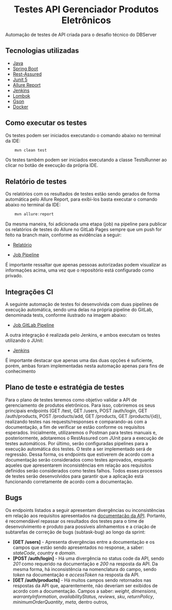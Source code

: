 <h1 align="center">Testes API Gerenciador Produtos Eletrônicos</h1>

<p>Automação de testes de API criada para o desafio técnico do DBServer</p>

## Tecnologias utilizadas
- [Java](https://www.java.com/pt-BR/)
- [Spring Boot](https://spring.io/projects/spring-boot)
- [Rest-Assured](https://mvnrepository.com/artifact/io.rest-assured/rest-assured)
- [Junit 5](https://mvnrepository.com/artifact/org.junit.jupiter/junit-jupiter-api)
- [Allure Report](https://docs.qameta.io/allure/#_junit_5)
- [Jenkins](https://www.jenkins.io/)
- [Lombok](https://mvnrepository.com/artifact/org.projectlombok/lombok)
- [Gson](https://mvnrepository.com/artifact/com.google.code.gson/gson)
- [Docker](https://www.docker.com/)

## Como executar os testes
<p>Os testes podem ser iniciados executando o comando abaixo no terminal da IDE:</p>

```java
    mvn clean test
```
<p>Os testes também podem ser iniciados executando a classe TestsRunner ao clicar no botão de execução da própria IDE.</p>

## Relatório de testes
<p>Os relatórios com os resultados de testes estão sendo gerados de forma automática pelo Allure Report, para exibi-los basta executar o comando abaixo no terminal da IDE:</p>

```java
    mvn allure:report
```

<p>Da mesma maneira, foi adicionada uma etapa (job) na pipeline para publicar os relatórios de testes do Allure no GitLab Pages sempre que um push for feito na branch main, conforme as evidências a seguir:</p>

- [Relatório](https://brunorgdsantos.gitlab.io/-/db-server-desafio-tecnico-2025/-/jobs/9232825581/artifacts/public/index.html)

- [Job Pipeline](https://gitlab.com/brunorgdsantos/db-server-desafio-tecnico-2025/-/pipelines/1686817908)
  
<p>É importante ressaltar que apenas pessoas autorizadas podem visualizar as informações acima, uma vez que o repositório está configurado como privado.</p>

## Integrações CI
<p>A seguinte automação de testes foi desenvolvida com duas pipelines de execução automática, sendo uma delas na própria pipeline do GitLab, denominada tests, conforme ilustrado na imagem abaixo:</p>

- [Job GitLab Pipeline](https://gitlab.com/brunorgdsantos/db-server-desafio-tecnico-2025/-/pipelines/1686817908)

<p>A outra integração é realizada pelo Jenkins, e ambos executam os testes utilizando o JUnit:</p>

- [Jenkins](https://drive.google.com/file/d/12EtrQ-MfQwShXnY7dpax9NuqT2s143Hc/view?usp=sharing)

<p>É importante destacar que apenas uma das duas opções é suficiente, porém, ambas foram implementadas nesta automação apenas para fins de conhecimento</p>

## Plano de teste e estratégia de testes
<p>Para o plano de testes teremos como objetivo validar a API de gerenciamento de produtos eletrônicos. Para isso, cobriremos os seus principais endpoints (GET /test, GET /users, POST /auth/login, GET /auth/products, POST /products/add, GET /products, GET /products/{id}), realizando testes nas requests/responses e comparando-as com a documentação, a fim de verificar se estão conforme os requisitos esperados. Inicialmente, utilizaremos o Postman para testes manuais e, posteriormente, adotaremos o RestAssured com JUnit para a execução de testes automáticos. Por último, serão configuradas pipelines para a execução automática dos testes. O teste a ser implementado será de regressão. Dessa forma, os endpoints que estiverem de acordo com a documentação serão considerados como testes aprovados, enquanto aqueles que apresentarem inconsistências em relação aos requisitos definidos serão considerados como testes falhos. Todos esses processos de testes serão desenvolvidos para garantir que a aplicação está funcionando corretamente de acordo com a documentação.</p>

## Bugs
Os endpoints listados a seguir apresentam divergências ou inconsistências em relação aos requisitos apresentados na [documentação da API](https://sicredi-desafio-qe.readme.io/reference/get-test). Portanto, é recomendável repassar os resultados dos testes para o time de desenvolvimento e produto para possíveis alinhamentos e a criação de subtarefas de correção de bugs (subtask-bug) ao longo da sprint:

- **[GET /users]** - Apresenta divergências entre a documentação e os campos que estão sendo apresentados no response, a saber: *stateCode*, *country* e *domain*.
- **[POST /auth/login]** - Há uma divergência no status code da API, sendo *201* como requerido na documentação e *200* na resposta da API. Da mesma forma, há inconsistência na nomenclatura do campo, sendo *token* na documentação e *accessToken* na resposta da API.
- **[GET /auth/products]** - Há muitos campos sendo retornados nas respostas da API que, aparentemente, não deveriam ser exibidos de acordo com a documentação. Campos a saber: *weight*, *dimensions*, *warrantyInformation*, *availabilityStatus*, *reviews*, *sku*, *returnPolicy*, *minimumOrderQuantity*, *meta*, dentro outros,
 
